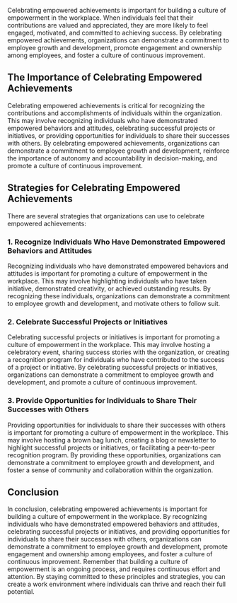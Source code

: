 
Celebrating empowered achievements is important for building a culture of empowerment in the workplace. When individuals feel that their contributions are valued and appreciated, they are more likely to feel engaged, motivated, and committed to achieving success. By celebrating empowered achievements, organizations can demonstrate a commitment to employee growth and development, promote engagement and ownership among employees, and foster a culture of continuous improvement.

The Importance of Celebrating Empowered Achievements
----------------------------------------------------

Celebrating empowered achievements is critical for recognizing the contributions and accomplishments of individuals within the organization. This may involve recognizing individuals who have demonstrated empowered behaviors and attitudes, celebrating successful projects or initiatives, or providing opportunities for individuals to share their successes with others. By celebrating empowered achievements, organizations can demonstrate a commitment to employee growth and development, reinforce the importance of autonomy and accountability in decision-making, and promote a culture of continuous improvement.

Strategies for Celebrating Empowered Achievements
-------------------------------------------------

There are several strategies that organizations can use to celebrate empowered achievements:

### 1. Recognize Individuals Who Have Demonstrated Empowered Behaviors and Attitudes

Recognizing individuals who have demonstrated empowered behaviors and attitudes is important for promoting a culture of empowerment in the workplace. This may involve highlighting individuals who have taken initiative, demonstrated creativity, or achieved outstanding results. By recognizing these individuals, organizations can demonstrate a commitment to employee growth and development, and motivate others to follow suit.

### 2. Celebrate Successful Projects or Initiatives

Celebrating successful projects or initiatives is important for promoting a culture of empowerment in the workplace. This may involve hosting a celebratory event, sharing success stories with the organization, or creating a recognition program for individuals who have contributed to the success of a project or initiative. By celebrating successful projects or initiatives, organizations can demonstrate a commitment to employee growth and development, and promote a culture of continuous improvement.

### 3. Provide Opportunities for Individuals to Share Their Successes with Others

Providing opportunities for individuals to share their successes with others is important for promoting a culture of empowerment in the workplace. This may involve hosting a brown bag lunch, creating a blog or newsletter to highlight successful projects or initiatives, or facilitating a peer-to-peer recognition program. By providing these opportunities, organizations can demonstrate a commitment to employee growth and development, and foster a sense of community and collaboration within the organization.

Conclusion
----------

In conclusion, celebrating empowered achievements is important for building a culture of empowerment in the workplace. By recognizing individuals who have demonstrated empowered behaviors and attitudes, celebrating successful projects or initiatives, and providing opportunities for individuals to share their successes with others, organizations can demonstrate a commitment to employee growth and development, promote engagement and ownership among employees, and foster a culture of continuous improvement. Remember that building a culture of empowerment is an ongoing process, and requires continuous effort and attention. By staying committed to these principles and strategies, you can create a work environment where individuals can thrive and reach their full potential.
